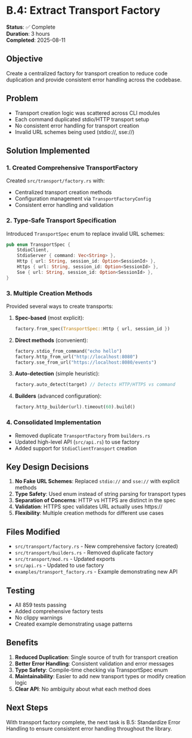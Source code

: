 # B.4: Extract Transport Factory

**Status**: ✅ Complete  
**Duration**: 3 hours  
**Completed**: 2025-08-11

## Objective

Create a centralized factory for transport creation to reduce code duplication and provide consistent error handling across the codebase.

## Problem

- Transport creation logic was scattered across CLI modules
- Each command duplicated stdio/HTTP transport setup
- No consistent error handling for transport creation
- Invalid URL schemes being used (stdio://, sse://)

## Solution Implemented

### 1. Created Comprehensive TransportFactory

Created `src/transport/factory.rs` with:
- Centralized transport creation methods
- Configuration management via `TransportFactoryConfig`
- Consistent error handling and validation

### 2. Type-Safe Transport Specification

Introduced `TransportSpec` enum to replace invalid URL schemes:

```rust
pub enum TransportSpec {
    StdioClient,
    StdioServer { command: Vec<String> },
    Http { url: String, session_id: Option<SessionId> },
    Https { url: String, session_id: Option<SessionId> },
    Sse { url: String, session_id: Option<SessionId> },
}
```

### 3. Multiple Creation Methods

Provided several ways to create transports:

1. **Spec-based** (most explicit):
   ```rust
   factory.from_spec(TransportSpec::Http { url, session_id })
   ```

2. **Direct methods** (convenient):
   ```rust
   factory.stdio_from_command("echo hello")
   factory.http_from_url("http://localhost:8080")
   factory.sse_from_url("https://localhost:8080/events")
   ```

3. **Auto-detection** (simple heuristic):
   ```rust
   factory.auto_detect(target) // Detects HTTP/HTTPS vs command
   ```

4. **Builders** (advanced configuration):
   ```rust
   factory.http_builder(url).timeout(60).build()
   ```

### 4. Consolidated Implementation

- Removed duplicate `TransportFactory` from `builders.rs`
- Updated high-level API (`src/api.rs`) to use factory
- Added support for `StdioClientTransport` creation

## Key Design Decisions

1. **No Fake URL Schemes**: Replaced `stdio://` and `sse://` with explicit methods
2. **Type Safety**: Used enum instead of string parsing for transport types
3. **Separation of Concerns**: HTTP vs HTTPS are distinct in the spec
4. **Validation**: HTTPS spec validates URL actually uses https://
5. **Flexibility**: Multiple creation methods for different use cases

## Files Modified

- `src/transport/factory.rs` - New comprehensive factory (created)
- `src/transport/builders.rs` - Removed duplicate factory
- `src/transport/mod.rs` - Updated exports
- `src/api.rs` - Updated to use factory
- `examples/transport_factory.rs` - Example demonstrating new API

## Testing

- All 859 tests passing
- Added comprehensive factory tests
- No clippy warnings
- Created example demonstrating usage patterns

## Benefits

1. **Reduced Duplication**: Single source of truth for transport creation
2. **Better Error Handling**: Consistent validation and error messages
3. **Type Safety**: Compile-time checking via TransportSpec enum
4. **Maintainability**: Easier to add new transport types or modify creation logic
5. **Clear API**: No ambiguity about what each method does

## Next Steps

With transport factory complete, the next task is B.5: Standardize Error Handling to ensure consistent error handling throughout the library.